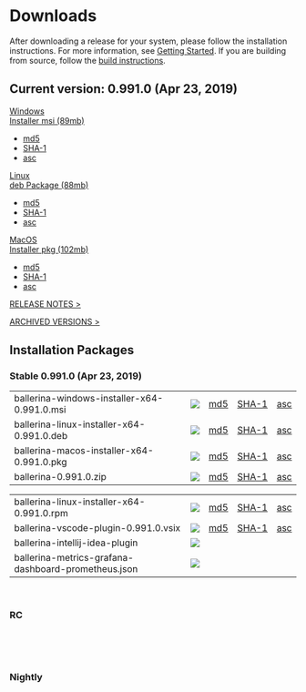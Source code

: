 <link rel="stylesheet" href="/css/download-page.css"></link>
<script src="/js/download-page.js"></script>
<div class="row cBallerina-io-Gray-row">
    <div class="container">
        <div class="row">
            <div class="col-xs-12 col-sm-12 col-md-6 col-lg-6 cDownloadsHeader">
                <h1>Downloads</h1>
                <p>
                    After downloading a release for your system, please follow the installation instructions. For more information, see <a href="https://ballerina.io/learn/getting-started/#installing-ballerina">Getting Started</a>. If you are building from source, follow the <a href="https://github.com/ballerina-platform/ballerina-lang/blob/master/README.md#install-from-source">build instructions</a>.
                </p>
            </div>
        </div>
        <div class="row">
            <div class="col-xs-12 col-sm-12 col-md-12 col-lg-12 cDownloadsHeader">       
                <div class="cFeaturedVersion">
                    <h2>Current version: <span id="versionInfo">0.991.0 (Apr 23, 2019)</span></h2>
                </div>
            </div>
        </div>
        <div class="clearfix"></div>
        <div class="row cDownloads">
            <div class="col-xs-12 col-sm-12 col-md-4 col-lg-4 cDownloadLeft">
                <a id="packWindows" href="https://product-dist.ballerina.io/downloads/0.991.0/ballerina-windows-installer-x64-0.991.0.msi" class="cDownload" data-download="downloads" data-pack="ballerina-windows-installer-x64-0.991.0.msi">
                    <div>Windows</div>
                    <div class="cSize">Installer msi <span id="packWindowsName">(89mb)</span></div>
                </a>
                <ul class="cDiwnloadSubLinks">
                    <li><a id="packWindowsMd5" href="https://product-dist.ballerina.io/downloads/0.991.0/ballerina-windows-installer-x64-0.991.0.msi.md5">md5</a></li>
                    <li><a id="packWindowsSha1" href="https://product-dist.ballerina.io/downloads/0.991.0/ballerina-windows-installer-x64-0.991.0.msi.sha1">SHA-1</a></li>
                    <li><a id="packWindowsAsc" href="https://product-dist.ballerina.io/downloads/0.991.0/ballerina-windows-installer-x64-0.991.0.msi.asc">asc</a></li>
                </ul>
            </div>
            <div class="col-xs-12 col-sm-12 col-md-4 col-lg-4 cDownloadMiddle">
                <a id="packLinux" href="https://product-dist.ballerina.io/downloads/0.991.0/ballerina-linux-installer-x64-0.991.0.deb" class="cDownload" data-download="downloads" data-pack="ballerina-linux-installer-x64-0.991.0.deb">
                    <div>Linux</div>
                    <div class="cSize">deb Package <span id="packLinuxName">(88mb)</span></div>
                </a>
                <ul class="cDiwnloadSubLinks">
                    <li><a id="packLinuxMd5" href="https://product-dist.ballerina.io/downloads/0.991.0/ballerina-linux-installer-x64-0.991.0.deb.md5">md5</a></li>
                    <li><a id="packLinuxSha1" href="https://product-dist.ballerina.io/downloads/0.991.0/ballerina-linux-installer-x64-0.991.0.deb.sha1">SHA-1</a></li>
                    <li><a id="packLinuxAsc" href="https://product-dist.ballerina.io/downloads/0.991.0/ballerina-linux-installer-x64-0.991.0.deb.asc">asc</a></li>
                </ul>
            </div>
            <div class="col-xs-12 col-sm-12 col-md-4 col-lg-4 cDownloadMiddle">
                <a id="packMac" href="https://product-dist.ballerina.io/downloads/0.991.0/ballerina-macos-installer-x64-0.991.0.pkg" class="cDownload" data-download="downloads" data-pack="ballerina-macos-installer-x64-0.991.0.pkg">
                    <div>MacOS</div>
                    <div class="cSize">Installer pkg <span id="packMacName">(102mb)</span></div>
                </a>
                <ul class="cDiwnloadSubLinks">
                    <li><a id="packMacMd5" href="https://product-dist.ballerina.io/downloads/0.991.0/ballerina-macos-installer-x64-0.991.0.pkg.md5">md5</a></li>
                    <li><a id="packMacSha1" href="https://product-dist.ballerina.io/downloads/0.991.0/ballerina-macos-installer-x64-0.991.0.pkg.sha1">SHA-1</a></li>
                    <li><a id="packMacAsc" href="https://product-dist.ballerina.io/downloads/0.991.0/ballerina-macos-installer-x64-0.991.0.pkg.asc">asc</a></li>
                </ul>
            </div>
        </div>
        <div class="col-xs-12 col-sm-16 col-md-12 col-lg-12">
            <div class="cReleaseNotes">
                <p><a href="/downloads/release-notes">RELEASE NOTES ></a></p>
            </div>
            <div class="cReleaseNotes">
                <p><a href="/downloads/archived">ARCHIVED VERSIONS ></a></p>
            </div>
        </div>
        <div class="col-xs-12 col-sm-16 col-md-12 col-lg-12">
            <div class="cStandaloneInstallers">
                <h2>Installation Packages</h2>
                <div class="cInstallers">
                    <h3 class="release-version">Stable <span id="stableInfo">0.991.0 (Apr 23, 2019)</span></h3>
                    <div class="col-xs-12 col-sm-16 col-md-6 col-lg-6 cLeftTable">
                        <div class="insPackages0container">
                            <table id="insPackages0"><tr><td style="width: 96%">ballerina-windows-installer-x64-0.991.0.msi</td><td style="width: 1%; white-space: nowrap;"><a href="https://product-dist.ballerina.io/downloads/0.991.0/ballerina-windows-installer-x64-0.991.0.msi" class="cDownloadLinkIcon" data-download="downloads" data-pack="ballerina-windows-installer-x64-0.991.0.msi"><img src="../img/download-bg-green-fill.svg"></a></td><td style="width: 1%; white-space: nowrap;"><a href="https://product-dist.ballerina.io/downloads/0.991.0/ballerina-windows-installer-x64-0.991.0.msi.md5">md5</a></td><td style="width: 1%; white-space: nowrap;"><a href="https://product-dist.ballerina.io/downloads/0.991.0/ballerina-windows-installer-x64-0.991.0.msi.sha1">SHA-1</a></td><td style="width: 1%; white-space: nowrap;"><a href="https://product-dist.ballerina.io/downloads/0.991.0/ballerina-windows-installer-x64-0.991.0.msi.asc">asc</a></td></tr><tr><td style="width: 96%">ballerina-linux-installer-x64-0.991.0.deb</td><td style="width: 1%; white-space: nowrap;"><a href="https://product-dist.ballerina.io/downloads/0.991.0/ballerina-linux-installer-x64-0.991.0.deb" class="cDownloadLinkIcon" data-download="downloads" data-pack="ballerina-linux-installer-x64-0.991.0.deb"><img src="../img/download-bg-green-fill.svg"></a></td><td style="width: 1%; white-space: nowrap;"><a href="https://product-dist.ballerina.io/downloads/0.991.0/ballerina-linux-installer-x64-0.991.0.deb.md5">md5</a></td><td style="width: 1%; white-space: nowrap;"><a href="https://product-dist.ballerina.io/downloads/0.991.0/ballerina-linux-installer-x64-0.991.0.deb.sha1">SHA-1</a></td><td style="width: 1%; white-space: nowrap;"><a href="https://product-dist.ballerina.io/downloads/0.991.0/ballerina-linux-installer-x64-0.991.0.deb.asc">asc</a></td></tr><tr><td style="width: 96%">ballerina-macos-installer-x64-0.991.0.pkg</td><td style="width: 1%; white-space: nowrap;"><a href="https://product-dist.ballerina.io/downloads/0.991.0/ballerina-macos-installer-x64-0.991.0.pkg" class="cDownloadLinkIcon" data-download="downloads" data-pack="ballerina-macos-installer-x64-0.991.0.pkg"><img src="../img/download-bg-green-fill.svg"></a></td><td style="width: 1%; white-space: nowrap;"><a href="https://product-dist.ballerina.io/downloads/0.991.0/ballerina-macos-installer-x64-0.991.0.pkg.md5">md5</a></td><td style="width: 1%; white-space: nowrap;"><a href="https://product-dist.ballerina.io/downloads/0.991.0/ballerina-macos-installer-x64-0.991.0.pkg.sha1">SHA-1</a></td><td style="width: 1%; white-space: nowrap;"><a href="https://product-dist.ballerina.io/downloads/0.991.0/ballerina-macos-installer-x64-0.991.0.pkg.asc">asc</a></td></tr><tr><td style="width: 96%">ballerina-0.991.0.zip</td><td style="width: 1%; white-space: nowrap;"><a href="https://product-dist.ballerina.io/downloads/0.991.0/ballerina-0.991.0.zip" class="cDownloadLinkIcon" data-download="downloads" data-pack="ballerina-0.991.0.zip"><img src="../img/download-bg-green-fill.svg"></a></td><td style="width: 1%; white-space: nowrap;"><a href="https://product-dist.ballerina.io/downloads/0.991.0/ballerina-0.991.0.zip.md5">md5</a></td><td style="width: 1%; white-space: nowrap;"><a href="https://product-dist.ballerina.io/downloads/0.991.0/ballerina-0.991.0.zip.sha1">SHA-1</a></td><td style="width: 1%; white-space: nowrap;"><a href="https://product-dist.ballerina.io/downloads/0.991.0/ballerina-0.991.0.zip.asc">asc</a></td></tr></table>
                        </div>
                    </div>
                    <div class="col-xs-12 col-sm-16 col-md-6 col-lg-6 cRightTable">
                        <div class="insPackages1container">
                            <table id="insPackages1"><tr><td style="width: 96%">ballerina-linux-installer-x64-0.991.0.rpm</td><td style="width: 1%; white-space: nowrap;"><a href="https://product-dist.ballerina.io/downloads/0.991.0/ballerina-linux-installer-x64-0.991.0.rpm" class="cDownloadLinkIcon" data-download="downloads" data-pack="ballerina-linux-installer-x64-0.991.0.rpm"><img src="../img/download-bg-green-fill.svg"></a></td><td style="width: 1%; white-space: nowrap;"><a href="https://product-dist.ballerina.io/downloads/0.991.0/ballerina-linux-installer-x64-0.991.0.rpm.md5">md5</a></td><td style="width: 1%; white-space: nowrap;"><a href="https://product-dist.ballerina.io/downloads/0.991.0/ballerina-linux-installer-x64-0.991.0.rpm.sha1">SHA-1</a></td><td style="width: 1%; white-space: nowrap;"><a href="https://product-dist.ballerina.io/downloads/0.991.0/ballerina-linux-installer-x64-0.991.0.rpm.asc">asc</a></td></tr><tr><td style="width: 96%">ballerina-vscode-plugin-0.991.0.vsix</td><td style="width: 1%; white-space: nowrap;"><a href="https://product-dist.ballerina.io/downloads/0.991.0/ballerina-vscode-plugin-0.991.0.vsix" class="cDownloadLinkIcon" data-download="downloads" data-pack="ballerina-vscode-plugin-0.991.0.vsix"><img src="../img/download-bg-green-fill.svg"></a></td><td style="width: 1%; white-space: nowrap;"><a href="https://product-dist.ballerina.io/downloads/0.991.0/ballerina-vscode-plugin-0.991.0.vsix.md5">md5</a></td><td style="width: 1%; white-space: nowrap;"><a href="https://product-dist.ballerina.io/downloads/0.991.0/ballerina-vscode-plugin-0.991.0.vsix.sha1">SHA-1</a></td><td style="width: 1%; white-space: nowrap;"><a href="https://product-dist.ballerina.io/downloads/0.991.0/ballerina-vscode-plugin-0.991.0.vsix.asc">asc</a></td></tr><tr><td style="width: 96%">ballerina-intellij-idea-plugin</td><td style="width: 1%; white-space: nowrap;"><a href="https://plugins.jetbrains.com/plugin/9520-ballerina" target="_blank" class="cDownloadLinkIcon" data-download="downloads" data-pack="ballerina-intellij-idea-plugin-0.991.0"><img src="../img/right-bg-green-fill.svg"></a></td><td style="width: 1%; white-space: nowrap;"></td><td style="width: 1%; white-space: nowrap;"></td><td style="width: 1%; white-space: nowrap;"></td></tr><tr><td style="width: 96%">ballerina-metrics-grafana-dashboard-prometheus.json</td><td style="width: 1%; white-space: nowrap;"><a href="https://product-dist.ballerina.io/downloads/0.991.0/ballerina-metrics-grafana-dashboard-prometheus.json" class="cDownloadLinkIcon" data-download="downloads" data-pack="ballerina-metrics-grafana-dashboard-prometheus.json-0.991.0"><img src="../img/download-bg-green-fill.svg"></a></td><td style="width: 1%; white-space: nowrap;"></td><td style="width: 1%; white-space: nowrap;"></td><td style="width: 1%; white-space: nowrap;"></td></tr></table>
                        </div>
                    </div>
                    <div class="clearfix"></div>
                    <br>
                    <div id="devPackContainer">
                    <h3 class="release-version">RC <span id="devInfo"></span></h3>
                    <div class="col-xs-12 col-sm-16 col-md-6 col-lg-6 cLeftTable">
                        <div class="devPackages0container">
                            <table id="devPackages0"></table>
                        </div>
                    </div>
                    <div class="col-xs-12 col-sm-16 col-md-6 col-lg-6 cRightTable">
                        <div class="devPackages0container">
                            <table id="devPackages1"></table>
                        </div>
                    </div></div>
                    <div class="clearfix"></div>
                    <br>
                    <div id="nightlyPackContainer">
                    <h3 class="release-version">Nightly <span id="nightlyInfo"></span></h3>
                    <div class="col-xs-12 col-sm-16 col-md-6 col-lg-6 cLeftTable">
                        <div class="nightlyPackages0container">
                            <table id="nightlyPackages0"></table>
                        </div>
                    </div>
                    <div class="col-xs-12 col-sm-16 col-md-6 col-lg-6 cRightTable">
                        <div class="nightlyPackages0container">
                            <table id="nightlyPackages1"></table>
                        </div>
                    </div></div>
                    <div class="clearfix"></div>
                </div>
            </div>            
        </div>
    </div>
</div>
